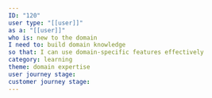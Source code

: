 ```yaml
---
ID: "120"
user type: "[[user]]"
as a: "[[user]]"
who is: new to the domain
I need to: build domain knowledge
so that: I can use domain-specific features effectively
category: learning
theme: domain expertise
user journey stage:
customer journey stage:
---
```


